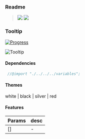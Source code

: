 ### Readme

> [![](https://img.shields.io/badge/Main-readme‌‌‌‌‌‌‌-white)](../readme.desc.md) [![](https://img.shields.io/badge/usage‌‌‌‌‌‌‌-orange)](usage.md)

### Tooltip

[![Progress](https://img.shields.io/badge/Demo-✔✔✔✔☐‌‌‌‌‌‌‌-blue)](https://krsln.github.io/NgLootBox/Tooltip)

![](https://github.com/krsln/NgLootBox/raw/master/tooltip/Screenshots/Tooltip.png "Tooltip")

#### Dependencies

```scss
 //@import "./../../../variables";  
```

#### Themes

white | black | silver | red

#### Features

Params | desc
 --- | ---  
[] | -
 
